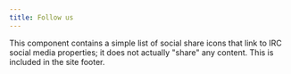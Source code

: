 ```yaml
---
title: Follow us
---
```

This component contains a simple list of social share icons that link to IRC social media properties; it does not actually "share" any content. This is included in the site footer.
